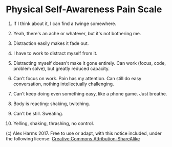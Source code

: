 # Physical Self-Awareness Pain Scale 

1. If I think about it, I can find a twinge somewhere.

2. Yeah, there's an ache or whatever, but it's not bothering me.

3. Distraction easily makes it fade out.

4. I have to work to distract myself from it.

5. Distracting myself doesn't make it gone entirely.  Can work (focus, code, problem solve), but greatly reduced capacity.

6. Can't focus on work. Pain has my attention. Can still do easy conversation, nothing intellectually challenging.

7. Can't keep doing even something easy, like a phone game. Just breathe.

8. Body is reacting: shaking, twitching. 

9. Can't be still. Sweating.

10. Yelling, shaking, thrashing, no control.

(c) Alex Harms 2017. Free to use or adapt, with this notice included, under the following license: [Creative Commons Attribution-ShareAlike](https://creativecommons.org/licenses/by-sa/3.0/us/)
